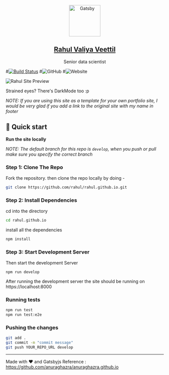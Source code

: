 <p align="center">
  <a href="https://rahul.github.io/">
    <img alt="Gatsby" src="./src/static/logo_noalpha.svg" width="100" />
    <h2 align="center">Rahul Valiya Veettil</h2>
  </a>
</p> 
<p align="center">Senior data scientist</p>

#[![Build Status](https://travis-ci.org/anuraghazra/anuraghazra.github.io.svg?branch=develop)](https://travis-ci.org/anuraghazra/anuraghazra.github.io)
#![GitHub](https://img.shields.io/github/license/anuraghazra/anuraghazra.github.io)
#![Website](https://img.shields.io/website?down_message=offline&label=site&up_message=online&url=http%3A%2F%2Fanuraghazra.github.io)


![Rahul Site Preview](./src/static/screenshot.png)

Strained eyes? There's DarkMode too :p

*NOTE: If you are using this site as a template for your own portfolio site, I would be very glad if you add a link to the original site with my name in footer*

## :rocket: Quick start

**Run the site locally**

_NOTE: The default branch for this repo is `develop`, when you push or pull make sure you specify the correct branch_

### Step 1: Clone The Repo

Fork the repository. then clone the repo locally by doing -

```bash
git clone https://github.com/rahul/rahul.github.io.git
```

### Step 2: Install Dependencies

cd into the directory

```bash
cd rahul.github.io
```

install all the dependencies
```bash
npm install
```

### Step 3: Start Development Server

Then start the development Server
```
npm run develop
```
After running the development server the site should be running on https://localhost:8000


### Running tests
```bash
npm run test
npm run test:e2e
```

### Pushing the changes

```bash
git add .
git commit -m "commit message"
git push YOUR_REPO_URL develop
```

------

Made with :heart: and Gatsbyjs
Reference : https://github.com/anuraghazra/anuraghazra.github.io
